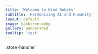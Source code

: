 ```yaml
---
title: 'Welcome to Kind Robots'
subtitle: 'Harmonizing AI and Humanity'
layout: default
image: backtree.webp
gallery: wondershed
tooltip: 'test'
---
```

:store-handler